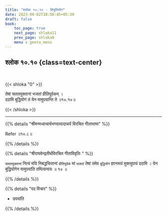 ```yaml
---
title: "श्लोक १०.१० - विभूतियोग"
date: 2023-09-02T18:50:45+05:30
draft: false
book:
    toc_page: true
    next_page: shloka11
    prev_page: shloka9
    menu : geeta_menu
---
```




## श्लोक १०.१० {class=text-center}

<br/>

{{< shloka  "0"  >}}

तेषां सततयुक्तानां भजतां प्रीतिपूर्वकम् ।  
ददामि बुद्धियोगं तं येन मामुपयान्ति ते ॥१०.१०॥  

{{< /shloka >}}

---


{{% details "श्रीमन्मध्वाचार्यभगवत्पादाचर्य विरचित  गीताभाष्य" %}}

Refer ॥१०.८॥

{{% /details %}}



{{% details "श्रीराघवेन्द्रतीर्थविरचित गीताविवृतिः " %}}

`सततयुक्तानां` नित्यं मयि निबद्धचित्तानां `प्रीतिपूर्वकं` 
मां `भजतां` तेषां तमेव `बुद्धियोगं` ज्ञानरूपं मुक्त्युपायं 
ददामि । येन बुद्धियोगेन मामुपयांति तमित्यन्वयः ॥ १० ॥

{{% /details %}}



{{% details "पद विचार" %}}

- उपयांति

{{% /details %}}
